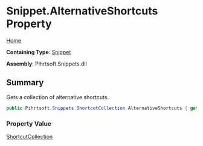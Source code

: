 # Snippet\.AlternativeShortcuts Property

[Home](../../../../README.md)

**Containing Type**: [Snippet](../README.md)

**Assembly**: Pihrtsoft\.Snippets\.dll

## Summary

Gets a collection of alternative shortcuts\.

```csharp
public Pihrtsoft.Snippets.ShortcutCollection AlternativeShortcuts { get; }
```

### Property Value

[ShortcutCollection](../../ShortcutCollection/README.md)

